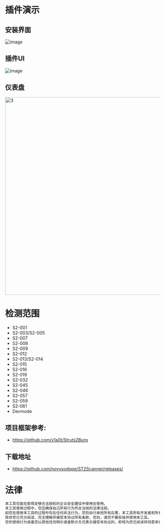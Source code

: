 # 插件演示
## 安装界面
![image](https://user-images.githubusercontent.com/45167857/226542759-22d8dde8-2ec6-47d7-a94c-eb88db3a6284.png)

## 插件UI
![image](https://user-images.githubusercontent.com/45167857/226542281-25046398-f52a-4257-81e9-301632411f90.png)

## 仪表盘
<img width="643" alt="3" src="https://user-images.githubusercontent.com/45167857/226539353-616cfd78-77d6-4498-b58a-c1d1430943a8.png">

# 检测范围
* S2-001
* S2-003/S2-005
* S2-007
* S2-008
* S2-009
* S2-012
* S2-013/S2-014
* S2-015
* S2-016
* S2-019
* S2-032
* S2-045
* S2-046
* S2-057
* S2-059
* S2-061
* Devmode

## 项目框架参考: 
* https://github.com/x1a0t/Struts2Burp

## 下载地址
* https://github.com/novysodope/ST2Scanner/releases/

# 法律
```bash
本工具仅能在取得足够合法授权的企业安全建设中使用在使用。
本工具使用过程中，您应确保自己所有行为符合当地的法律法规。 
如您在使用本工具的过程中存在任何非法行为，您将自行承担所有后果，本工具所有开发者和所有贡献者不承担任何法律及连带责任。 
除非您已充分阅读、完全理解并接受本协议所有条款，否则，请您不要安装并使用本工具。 
您的使用行为或者您以其他任何明示或者默示方式表示接受本协议的，即视为您已阅读并同意本协议的约束
```
